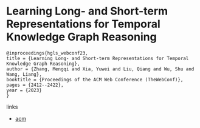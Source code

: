 # Learning Long- and Short-term Representations for Temporal Knowledge Graph Reasoning

```
@inproceedings{hgls_webconf23,
title = {Learning Long- and Short-term Representations for Temporal Knowledge Graph Reasoning},
author = {Zhang, Mengqi and Xia, Yuwei and Liu, Qiang and Wu, Shu and Wang, Liang},
booktitle = {Proceedings of the ACM Web Conference (TheWebConf)},
pages = {2412--2422},
year = {2023}
}
```

links
- [acm](https://dl.acm.org/doi/10.1145/3543507.3583242)

